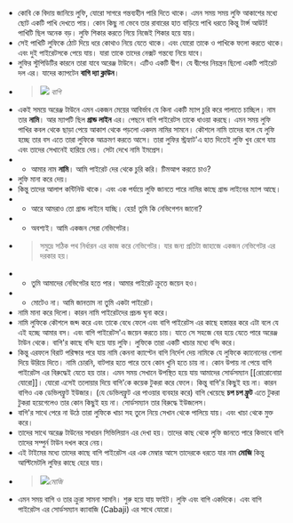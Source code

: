 - কোবি কে বিদায় জানিয়ে লুফি, যোরো সাগরে গন্তব্যহীন পারি দিতে থাকে। এমন সময় সময় লুফি আকাশের মধ্যে ছোট একটি পাখি দেখতে পায়। কোন কিছু না ভেবে তার রাবারের হাত বাড়িয়ে পাখি ধরতে কিন্তু টার্ন্স আউট! পাখিটি ছিল অনেক বড়। লুফি শিকার করতে গিয়ে নিজেই শিকার হয়ে যায়।
- সেই পাখিটি লুফিকে ঠোট দিয়ে ধরে কোথাও নিয়ে যেতে থাকে। এবং যোরো তাকে ও পাখিকে ফলো করতে থাকে। এবং দুই পাইরেটসকে পেয়ে যায়। যারা তাকে তাদের নেক্সট গন্তব্যে নিয়ে যাবে।
- লুফির স্টুপিডিটির কারনে তারা যাবে অরেঞ্জ টাউনে। এটিও একটি দ্বীপ। যে দ্বীপের নিয়ন্ত্রন ছিলো একটি পাইরেট দল এর। যাদের ক্যাপটেন **বাগি দ্যা ক্লাউন**।
- > ![](https://static.wikia.nocookie.net/onepiece/images/8/82/Buggy_Manga_Color_Scheme.png/revision/latest?cb=20230419170835)
  *বাগি*
- একই সময়ে অরেঞ্জ টাউনে এমন একজন মেয়ের আবির্ভাব যে কিনা একটি ম্যাপ চুরি করে পালাতে চাচ্ছিল। নাম তার **নামি**। আর ম্যাপটি ছিল **গ্রান্ড লাইন** এর। পেছনে বাগি পাইরেটস তাকে ধাওয়া করছে। এমন সময় লুফি পাখির কবল থেকে ছাড়া পেয়ে আকাশ থেকে পড়লো একদম নামির সামনে। কৌশলে নামি তাদের বলে যে লুফি হচ্ছে তার বস এতে তারা লুফিকে আক্রমণ করতে আসে। তারা লুফির স্ট্রহ্যাট'এ হাত দিতেই লুফি খুব রেগে যায় এবং তাদের সেখানেই হারিয়ে দেয়। সেটা দেখে নামি ইমপ্রেস।
- - আমার নাম **নামি**। আমি পাইরেট দের থেকে চুরি করি। টিমআপ করতে চাও?
- লুফি মানা করে দেয়।
- কিন্তু তাদের আলাপ কন্টিনিউ থাকে। এবং এক পর্যায়ে লুফি জানতে পারে নামির কাছে গ্রান্ড লাইনের ম্যাপ আছে।
- - আরে আমরাও তো গ্রান্ড লাইনে যাচ্ছি। হেয়! তুমি কি নেভিগেশন জানো?
- - অবশ্যই। আমি একজন সেরা নেভিগেটর।
- > সমুদ্রে সঠিক পথ নির্ধারন এর কাজ করে নেভিগেটর। যার জন্য প্রতিটা জাহাজে একজন নেভিগেটর এর দরকার হয়।
- - তুমি আমাদের নেভিগেটর হতে পার। আমার পাইরেট ক্রুতে জয়েন হও।
- - মোটেও না। আমি জানতাম না তুমি একটা পাইরেট।
- নামি মানা করে দিলো। কারন নামি পাইরেটদের প্রচন্ড ঘৃনা করে।
- নামি লুফিকে কৌশলে জব্দ করে এবং তাকে বেধে ফেলে এবং বাগি পাইরেটস এর কাছে হস্তান্তর করে এটা বলে যে এই হচ্ছে আমার বস। এবং বাগি পাইরেটস'এ জয়েন করতে চায়। যাতে সে সহজে বের হয়ে যেতে পারে অরেঞ্জ টাউন থেকে।
  বাগি'র কাছে বন্দি হয়ে যায় লুফি। লুফিকে তারা একটি খাচার মধ্যে বন্দি করে।
- কিন্তু এরফলে বিরাট পরিক্ষার পরে যায় নামি কেননা ক্যাপ্টেন বাগি নির্দেশ দেয় নামিকে যে লুফিকে ক্যানোনের গোলা দিয়ে উরিয়ে দিতে। নামি চোরনি, বাটপার হতে পারে তবে কোন খুনি হতে চায় না। কোন উপায় না পেয়ে বাগি পাইরেটস এর বিরুদ্ধেই যেতে হয় তার।
  এমন সময় সেখানে উপস্থিত হয়ে যায় আমাদের সোর্ডসম্যান [[রোরোনোয়া যোরো]]। যোরো এসেই তলোয়ার দিয়ে বাগি'কে কয়েক টুকরা করে ফেলে। কিন্তু বাগি'র কিছুই হয় না। কারন বাগিও এক ডেভিলফ্রুট ইউজার। (যে ডেভিলফ্রুট এর পাওয়ার ব্যবহার করে) বাগি খেয়েছে **চপ চপ ফ্রুট** এতে টুকরা টুকরা হয়েগেলেও তার কোন কিছুই হয় না। সোর্ডসম্যান তার বিরুদ্ধে ইউজলেস।
- বাগি'র সাথে পেরে না উঠে তারা লুফিকে খাচা সহ তুলে নিয়ে সেখান থেকে পালিয়ে যায়। এবং খাচা থেকে মুক্ত করে।
- তাদের সাথে অরেঞ্জ টাউনের সাধারন সিভিলিয়ান এর দেখা হয়। তাদের কাছ থেকে লুফি জানতে পারে কিভাবে বাগি তাদের সম্পুর্ন টাউন দখল করে নেয়।
- এই টাইমের মধ্যে তাদের কাছে বাগি পাইরেটস এর এক মেম্বার আসে তাদেরকে ধরতে যার নাম **মোজি** কিন্তু আল্টিমেটলি লুফির কাছে হেরে যায়।
- > ![](https://static.wikia.nocookie.net/onepiece/images/a/a2/Mohji_Anime_Pre_Timeskip_Infobox.png/revision/latest?cb=20230124001628)*মোজি*
- এমন সময় বাগি ও তার ক্রুরা সামনা সামনি। শুরু হয়ে যায় ফাইট। লুফি এবং বাগি একদিকে। এবং বাগি পাইরেটস এর সোর্ডসম্যান ক্যাবাজি (Cabaji) এর সাথে যোরো।